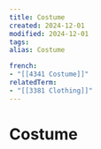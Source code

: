 ```yaml
---
title: Costume
created: 2024-12-01
modified: 2024-12-01
tags: 
alias: Costume

french:
- "[[4341 Costume]]"
relatedTerm:
- "[[3381 Clothing]]"
---
```

# Costume
